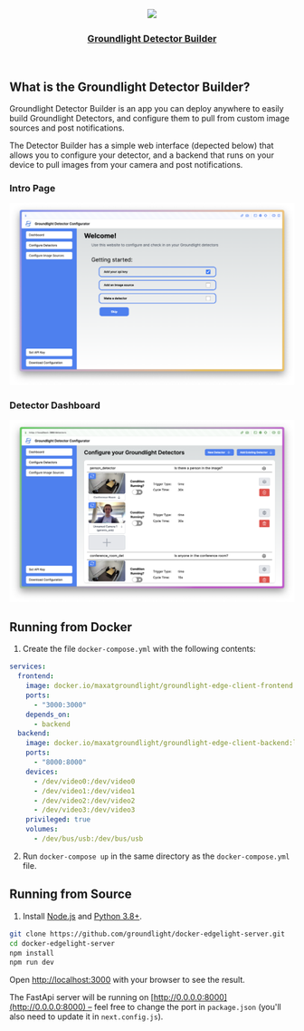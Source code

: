 <p align="center">
  <a href="https://nextjs-fastapi-starter.vercel.app/">
    <img src="https://avatars.githubusercontent.com/u/118213576?s=200&v=4" height="96">
    <h3 align="center">Groundlight Detector Builder</h3>
  </a>
</p>

<br/>

## What is the Groundlight Detector Builder?

Groundlight Detector Builder is an app you can deploy anywhere to easily build Groundlight Detectors, and configure them to pull from custom image sources and post notifications.

The Detector Builder has a simple web interface (depected below) that allows you to configure your detector, and a backend that runs on your device to pull images from your camera and post notifications.

### Intro Page

![Intro Page](./images/Groundlight-Docker-Frontpage.png)

### Detector Dashboard

![Detector Dashboard](./images/Groundlight-Detector-Dashboard.png)

## Running from Docker

1. Create the file `docker-compose.yml` with the following contents:

```yaml
services:
  frontend:
    image: docker.io/maxatgroundlight/groundlight-edge-client-frontend:latest
    ports:
      - "3000:3000"
    depends_on:
      - backend
  backend:
    image: docker.io/maxatgroundlight/groundlight-edge-client-backend:latest
    ports:
      - "8000:8000"
    devices:
      - /dev/video0:/dev/video0
      - /dev/video1:/dev/video1
      - /dev/video2:/dev/video2
      - /dev/video3:/dev/video3
    privileged: true
    volumes:
      - /dev/bus/usb:/dev/bus/usb
```

2. Run `docker-compose up` in the same directory as the `docker-compose.yml` file.

## Running from Source

1. Install [Node.js](https://nodejs.org/en/download/) and [Python 3.8+](https://www.python.org/downloads/).

```bash
git clone https://github.com/groundlight/docker-edgelight-server.git
cd docker-edgelight-server
npm install
npm run dev
```

Open [http://localhost:3000](http://localhost:3000) with your browser to see the result.

The FastApi server will be running on [http://0.0.0.0:8000](http://0.0.0.0:8000) – feel free to change the port in `package.json` (you'll also need to update it in `next.config.js`).

